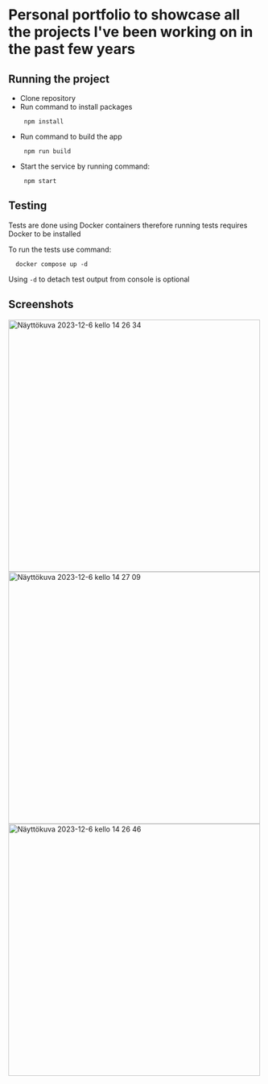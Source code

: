 # Personal portfolio to showcase all the projects I've been working on in the past few years

## Running the project

 - Clone repository
 - Run command to install packages
   ```
    npm install
   ```
 - Run command to build the app
   ```
    npm run build
   ```
 - Start the service by running command:
   ```
    npm start
   ```

## Testing
Tests are done using Docker containers therefore running tests requires Docker to be installed

To run the tests use command:
  ```
    docker compose up -d
  ```
Using ```-d``` to detach test output from console is optional

## Screenshots
<img width="500" alt="Näyttökuva 2023-12-6 kello 14 26 34" src="https://github.com/Lauri-Iivarinen/portfoliopage/assets/94760484/fa4b088f-f787-4924-bc72-76d65458bab9">
<img width="500" alt="Näyttökuva 2023-12-6 kello 14 27 09" src="https://github.com/Lauri-Iivarinen/portfoliopage/assets/94760484/b17e46f6-2219-4a9f-ba22-894d6c0533e0">
<img width="500" alt="Näyttökuva 2023-12-6 kello 14 26 46" src="https://github.com/Lauri-Iivarinen/portfoliopage/assets/94760484/4c0c062a-3c55-44fa-a56b-ec2d655b389b">

